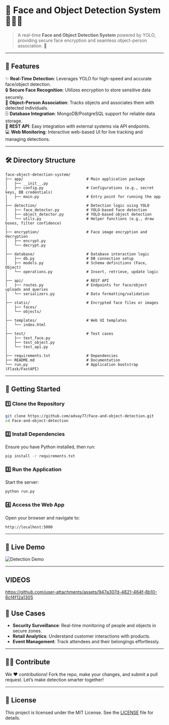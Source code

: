 
# 🎯 Face and Object Detection System 🕵️‍♂️🎥   

> A real-time **Face and Object Detection System** powered by YOLO, providing secure face encryption and seamless object-person association. 🚀

---

## 🌟 **Features**  

✨ **Real-Time Detection**: Leverages YOLO for high-speed and accurate face/object detection.  
🔒 **Secure Face Recognition**: Utilizes encryption to store sensitive data securely.  
🔗 **Object-Person Association**: Tracks objects and associates them with detected individuals.  
🗄️ **Database Integration**: MongoDB/PostgreSQL support for reliable data storage.  
📡 **REST API**: Easy integration with external systems via API endpoints.  
💻 **Web Monitoring**: Interactive web-based UI for live tracking and managing detections.  

---

## 🛠️ **Directory Structure**  

```plaintext
face-object-detection-system/
├── app/                            # Main application package
│   ├── __init__.py
│   ├── config.py                   # Configurations (e.g., secret keys, DB credentials)
│   ├── main.py                     # Entry point for running the app
│
├── detection/                      # Detection logic using YOLO
│   ├── face_detector.py            # YOLO-based face detection
│   ├── object_detector.py          # YOLO-based object detection
│   └── utils.py                    # Helper functions (e.g., draw boxes, filter confidence)
│
├── encryption/                     # Face image encryption and decryption
│   ├── encrypt.py
│   └── decrypt.py
│
├── database/                       # Database interaction logic
│   ├── db.py                       # DB connection setup
│   ├── models.py                   # Schema definitions (Face, Object)
│   └── operations.py               # Insert, retrieve, update logic
│
├── api/                            # REST API
│   ├── routes.py                   # Endpoints for face/object uploads and queries
│   └── serializers.py              # Data formatting/validation
│
├── static/                         # Encrypted face files or images
│   ├── faces/
│   └── objects/
│
├── templates/                      # Web UI templates
│   └── index.html
│
├── test/                           # Test cases
│   ├── test_face.py
│   ├── test_object.py
│   └── test_api.py
│
├── requirements.txt                # Dependencies
├── README.md                       # Documentation
└── run.py                          # Application bootstrap (Flask/FastAPI)
```

---

## 🚀 **Getting Started**  

### 1️⃣ Clone the Repository  
```bash
git clone https://github.com/advay77/Face-and-object-detection.git
cd Face-and-object-detection
```

### 2️⃣ Install Dependencies  
Ensure you have Python installed, then run:  
```bash
pip install -r requirements.txt
```

### 3️⃣ Run the Application  
Start the server:  
```bash
python run.py
```

### 4️⃣ Access the Web App  
Open your browser and navigate to:  
```
http://localhost:5000
```

---

## 🎥 **Live Demo**  

![Detection Demo](https://media.giphy.com/media/3o7TKzsfT2k4xGxMFO/giphy.gif)  

---
## VIDEOS  

https://github.com/user-attachments/assets/947a307d-4821-464f-8b10-6cf4f12a1305
 
## 🎯 **Use Cases**  

- **Security Surveillance**: Real-time monitoring of people and objects in secure zones.  
- **Retail Analytics**: Understand customer interactions with products.  
- **Event Management**: Track attendees and their belongings effortlessly.  

---

## 🧑‍💻 **Contribute**  

We ❤️ contributions! Fork the repo, make your changes, and submit a pull request. Let’s make detection smarter together!  

---

## 📄 **License**  

This project is licensed under the MIT License. See the [LICENSE](LICENSE) file for details.  
